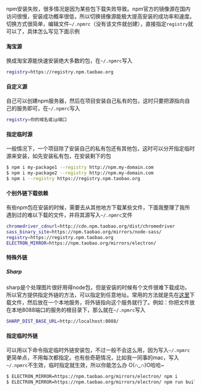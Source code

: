 npm安装失败，很多情况是因为某些包下载失败导致。npm官方的镜像源在国内访问很慢，安装成功概率很低，所以切换镜像源能极大提高安装的成功率和速度。切换方式很简单，编辑文件`~/.npmrc`（没有该文件就创建），直接指定`registry`就可以了，具体怎么写见下面示例

#### 淘宝源

换成淘宝源能快速安装绝大多数的包，在`~/.npmrc`写入

```bash
registry=https://registry.npm.taobao.org
```

#### 自定义源

自己可以创建npm服务器，然后在项目安装自己私有的包，这时只要把源指向自己的服务即可，在`~/.npmrc`写入

```bash
registry=你的域名或ip端口
```

#### 指定临时源

一般情况下，一个项目除了安装自己的私有包还有其他包，这时可以分开指定临时源来安装，如先安装私有包，在安装剩下的包

```bash
$ npm i my-package1 --registry http://npm.my-domain.com
$ npm i my-package2 --registry http://npm.my-domain.com
$ npm i --registry https://registry.npm.taobao.org
```

#### 个别外链下载依赖

有些npm包在安装的时候，需要去从其他地方下载某些文件，下面我整理了我所遇到过的难以下载的文件，并将其源写入`~/.npmrc`文件

```bash
chromedriver_cdnurl=http://cdn.npm.taobao.org/dist/chromedriver
sass_binary_site=https://npm.taobao.org/mirrors/node-sass/
registry=https://registry.npm.taobao.org
ELECTRON_MIRROR=https://npm.taobao.org/mirrors/electron/
```

#### 特殊外链

##### Sharp

sharp是个处理图片很好用得node包，但是安装的时候有个文件很难下载成功，所以官方提供指定外链的方法，可以指定到任意地址。常用的方法就是先在[这里](https://github.com/lovell/sharp-libvips/releases)下载文件，然后放在一个本地服务，将外链指向这个服务就行了。例如：你把文件放在本地8088端口的服务的根目录下，那么就在`~/.npmrc`写入

```bash
SHARP_DIST_BASE_URL=http://localhost:8088/
````

#### 指定临时外链

可以用以下命令指定临时外链安装包，不过一般不会这么用，因为写入`~/.npmrc`更简单点，不用每次都指定。也有些奇葩情况，比如我一同事的mac，写入`~/.npmrc`不生效，临时指定就生效，所以你能怎么办 O(∩_∩)O哈哈~

```bash
$ ELECTRON_MIRROR=https://npm.taobao.org/mirrors/electron/ npm i 
$ ELECTRON_MIRROR=https://npm.taobao.org/mirrors/electron/ npm run build
```
